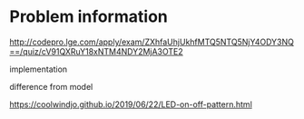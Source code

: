 # Problem information

<http://codepro.lge.com/apply/exam/ZXhfaUhjUkhfMTQ5NTQ5NjY4ODY3NQ==/quiz/cV91QXRuY18xNTM4NDY2MjA3OTE2>

implementation

difference from model

<https://coolwindjo.github.io/2019/06/22/LED-on-off-pattern.html>
